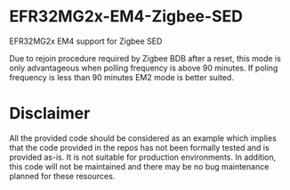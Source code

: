 # EFR32MG2x-EM4-Zigbee-SED
EFR32MG2x EM4 support for Zigbee SED 

Due to rejoin procedure required by Zigbee BDB after a reset, this mode is only advantageous when polling frequency is above 90 minutes. 
If poling frequency is less than 90 minutes EM2 mode is better suited.

# Disclaimer
All the provided code should be considered as an example which implies that the code provided in the repos has not been formally tested and is provided as-is. It is not suitable for production environments. In addition, this code will not be maintained and there may be no bug maintenance planned for these resources.
